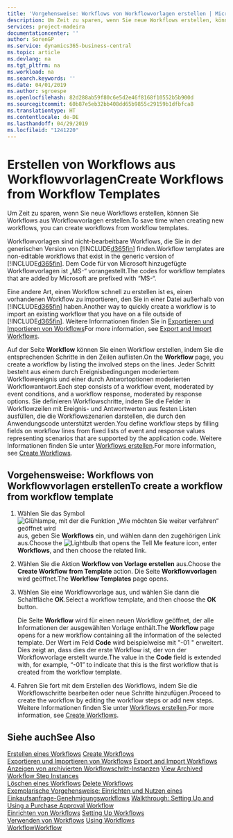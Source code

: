 ```yaml
---
title: 'Vorgehensweise: Workflows von Workflowvorlagen erstellen | Microsoft Docs'
description: Um Zeit zu sparen, wenn Sie neue Workflows erstellen, können Sie Workflows aus Workflowvorlagen erstellen.
services: project-madeira
documentationcenter: ''
author: SorenGP
ms.service: dynamics365-business-central
ms.topic: article
ms.devlang: na
ms.tgt_pltfrm: na
ms.workload: na
ms.search.keywords: ''
ms.date: 04/01/2019
ms.author: sgroespe
ms.openlocfilehash: 82d288ab59f80c6e5d2e46f8168f10552b5b900d
ms.sourcegitcommit: 60b87e5eb32bb408dd65b9855c29159b1dfbfca8
ms.translationtype: HT
ms.contentlocale: de-DE
ms.lasthandoff: 04/29/2019
ms.locfileid: "1241220"
---
```

# <a name="create-workflows-from-workflow-templates"></a><span data-ttu-id="e47dd-103">Erstellen von Workflows aus Workflowvorlagen</span><span class="sxs-lookup"><span data-stu-id="e47dd-103">Create Workflows from Workflow Templates</span></span>
<span data-ttu-id="e47dd-104">Um Zeit zu sparen, wenn Sie neue Workflows erstellen, können Sie Workflows aus Workflowvorlagen erstellen.</span><span class="sxs-lookup"><span data-stu-id="e47dd-104">To save time when creating new workflows, you can create workflows from workflow templates.</span></span>  

 <span data-ttu-id="e47dd-105">Workflowvorlagen sind nicht-bearbeitbare Workflows, die Sie in der generischen Version von [!INCLUDE[d365fin](includes/d365fin_md.md)] finden.</span><span class="sxs-lookup"><span data-stu-id="e47dd-105">Workflow templates are non-editable workflows that exist in the generic version of [!INCLUDE[d365fin](includes/d365fin_md.md)].</span></span> <span data-ttu-id="e47dd-106">Dem Code für von Microsoft hinzugefügte Workflowvorlagen ist „MS-“ vorangestellt.</span><span class="sxs-lookup"><span data-stu-id="e47dd-106">The codes for workflow templates that are added by Microsoft are prefixed with “MS-“.</span></span>  

 <span data-ttu-id="e47dd-107">Eine andere Art, einen Workflow schnell zu erstellen ist es, einen vorhandenen Workflow zu importieren, den Sie in einer Datei außerhalb von [!INCLUDE[d365fin](includes/d365fin_md.md)] haben.</span><span class="sxs-lookup"><span data-stu-id="e47dd-107">Another way to quickly create a workflow is to import an existing workflow that you have on a file outside of [!INCLUDE[d365fin](includes/d365fin_md.md)].</span></span> <span data-ttu-id="e47dd-108">Weitere Informationen finden Sie in [Exportieren und Importieren von Workflows](across-how-to-export-and-import-workflows.md)</span><span class="sxs-lookup"><span data-stu-id="e47dd-108">For more information, see [Export and Import Workflows](across-how-to-export-and-import-workflows.md).</span></span>  

<span data-ttu-id="e47dd-109">Auf der Seite **Workflow** können Sie einen Workflow erstellen, indem Sie die entsprechenden Schritte in den Zeilen auflisten.</span><span class="sxs-lookup"><span data-stu-id="e47dd-109">On the **Workflow** page, you create a workflow by listing the involved steps on the lines.</span></span> <span data-ttu-id="e47dd-110">Jeder Schritt besteht aus einem durch Ereignisbedingungen moderiertem Workflowereignis und einer durch Antwortoptionen moderierten Workflowantwort.</span><span class="sxs-lookup"><span data-stu-id="e47dd-110">Each step consists of a workflow event, moderated by event conditions, and a workflow response, moderated by response options.</span></span> <span data-ttu-id="e47dd-111">Sie definieren Workflowschritte, indem Sie die Felder in Workflowzeilen mit Ereignis- und Antwortwerten aus festen Listen ausfüllen, die die Workflowszenarien darstellen, die durch den Anwendungscode unterstützt werden.</span><span class="sxs-lookup"><span data-stu-id="e47dd-111">You define workflow steps by filling fields on workflow lines from fixed lists of event and response values representing scenarios that are supported by the application code.</span></span> <span data-ttu-id="e47dd-112">Weitere Informationen finden Sie unter [Workflows erstellen](across-how-to-create-workflows.md).</span><span class="sxs-lookup"><span data-stu-id="e47dd-112">For more information, see [Create Workflows](across-how-to-create-workflows.md).</span></span>  

## <a name="to-create-a-workflow-from-workflow-template"></a><span data-ttu-id="e47dd-113">Vorgehensweise: Workflows von Workflowvorlagen erstellen</span><span class="sxs-lookup"><span data-stu-id="e47dd-113">To create a workflow from workflow template</span></span>  
1.  <span data-ttu-id="e47dd-114">Wählen Sie das Symbol ![Glühlampe, mit der die Funktion „Wie möchten Sie weiter verfahren“ geöffnet wird](media/ui-search/search_small.png "Wie möchten Sie weiter verfahren?") aus, geben Sie **Workflows** ein, und wählen dann den zugehörigen Link aus.</span><span class="sxs-lookup"><span data-stu-id="e47dd-114">Choose the ![Lightbulb that opens the Tell Me feature](media/ui-search/search_small.png "Tell me what you want to do") icon, enter **Workflows**, and then choose the related link.</span></span>  
2.  <span data-ttu-id="e47dd-115">Wählen Sie die Aktion **Workflow von Vorlage erstellen** aus.</span><span class="sxs-lookup"><span data-stu-id="e47dd-115">Choose the **Create Workflow from Template** action.</span></span> <span data-ttu-id="e47dd-116">Die Seite **Workflowvorlagen** wird geöffnet.</span><span class="sxs-lookup"><span data-stu-id="e47dd-116">The **Workflow Templates** page opens.</span></span>  
3.  <span data-ttu-id="e47dd-117">Wählen Sie eine Workflowvorlage aus, und wählen Sie dann die Schaltfläche **OK**.</span><span class="sxs-lookup"><span data-stu-id="e47dd-117">Select a workflow template, and then choose the **OK** button.</span></span>  

     <span data-ttu-id="e47dd-118">Die Seite **Workflow** wird für einen neuen Workflow geöffnet, der alle Informationen der ausgewählten Vorlage enthält.</span><span class="sxs-lookup"><span data-stu-id="e47dd-118">The **Workflow** page opens for a new workflow containing all the information of the selected template.</span></span> <span data-ttu-id="e47dd-119">Der Wert im Feld **Code** wird beispielweise mit "-01 " erweitert. Dies zeigt an, dass dies der erste Workflow ist, der von der Workflowvorlage erstellt wurde.</span><span class="sxs-lookup"><span data-stu-id="e47dd-119">The value in the **Code** field is extended with, for example, “-01” to indicate that this is the first workflow that is created from the workflow template.</span></span>  
4.  <span data-ttu-id="e47dd-120">Fahren Sie fort mit dem Erstellen des Workflows, indem Sie die Workflowschritte bearbeiten oder neue Schritte hinzufügen.</span><span class="sxs-lookup"><span data-stu-id="e47dd-120">Proceed to create the workflow by editing the workflow steps or add new steps.</span></span> <span data-ttu-id="e47dd-121">Weitere Informationen finden Sie unter [Workflows erstellen](across-how-to-create-workflows.md).</span><span class="sxs-lookup"><span data-stu-id="e47dd-121">For more information, see [Create Workflows](across-how-to-create-workflows.md).</span></span>  

## <a name="see-also"></a><span data-ttu-id="e47dd-122">Siehe auch</span><span class="sxs-lookup"><span data-stu-id="e47dd-122">See Also</span></span>  
 <span data-ttu-id="e47dd-123">[Erstellen eines Workflows](across-how-to-create-workflows.md) </span><span class="sxs-lookup"><span data-stu-id="e47dd-123">[Create Workflows](across-how-to-create-workflows.md) </span></span>  
 <span data-ttu-id="e47dd-124">[Exportieren und Importieren von Workflows](across-how-to-export-and-import-workflows.md) </span><span class="sxs-lookup"><span data-stu-id="e47dd-124">[Export and Import Workflows](across-how-to-export-and-import-workflows.md) </span></span>  
 <span data-ttu-id="e47dd-125">[Anzeigen von archivierten Workflowschritt-Instanzen](across-how-to-view-archived-workflow-step-instances.md) </span><span class="sxs-lookup"><span data-stu-id="e47dd-125">[View Archived Workflow Step Instances](across-how-to-view-archived-workflow-step-instances.md) </span></span>  
 <span data-ttu-id="e47dd-126">[Löschen eines Workflows](across-how-to-delete-workflows.md) </span><span class="sxs-lookup"><span data-stu-id="e47dd-126">[Delete Workflows](across-how-to-delete-workflows.md) </span></span>  
 <span data-ttu-id="e47dd-127">[Exemplarische Vorgehensweise: Einrichten und Nutzen eines Einkaufsanfrage-Genehmigungsworkflows](walkthrough-setting-up-and-using-a-purchase-approval-workflow.md) </span><span class="sxs-lookup"><span data-stu-id="e47dd-127">[Walkthrough: Setting Up and Using a Purchase Approval Workflow](walkthrough-setting-up-and-using-a-purchase-approval-workflow.md) </span></span>  
 <span data-ttu-id="e47dd-128">[Einrichten von Workflows](across-set-up-workflows.md) </span><span class="sxs-lookup"><span data-stu-id="e47dd-128">[Setting Up Workflows](across-set-up-workflows.md) </span></span>  
 <span data-ttu-id="e47dd-129">[Verwenden von Workflows](across-use-workflows.md) </span><span class="sxs-lookup"><span data-stu-id="e47dd-129">[Using Workflows](across-use-workflows.md) </span></span>  
 [<span data-ttu-id="e47dd-130">Workflow</span><span class="sxs-lookup"><span data-stu-id="e47dd-130">Workflow</span></span>](across-workflow.md)   

